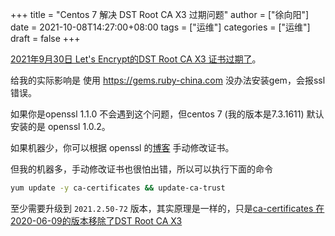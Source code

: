 +++
title = "Centos 7 解决 DST Root CA X3 过期问题"
author = ["徐向阳"]
date = 2021-10-08T14:27:00+08:00
tags = ["运维"]
categories = ["运维"]
draft = false
+++

[2021年9月30日 Let's Encrypt的DST Root CA X3 证书过期了](https://letsencrypt.org/docs/dst-root-ca-x3-expiration-september-2021/)。

给我的实际影响是 使用 <https://gems.ruby-china.com> 没办法安装gem，会报ssl错误。

如果你是openssl 1.1.0 不会遇到这个问题，但centos 7 (我的版本是7.3.1611) 默认安装的是 openssl 1.0.2。

如果机器少，你可以根据 openssl 的[博客](https://www.openssl.org/blog/blog/2021/09/13/LetsEncryptRootCertExpire/) 手动修改证书。

但我的机器多，手动修改证书也很怕出错，所以可以执行下面的命令

```bash
yum update -y ca-certificates && update-ca-trust
```

至少需要升级到 `2021.2.50-72` 版本，其实原理是一样的，只是[ca-certificates 在2020-06-09的版本移除了DST Root CA X3](https://centos.pkgs.org/7/centos-updates-x86%5F64/ca-certificates-2021.2.50-72.el7%5F9.noarch.rpm.html)